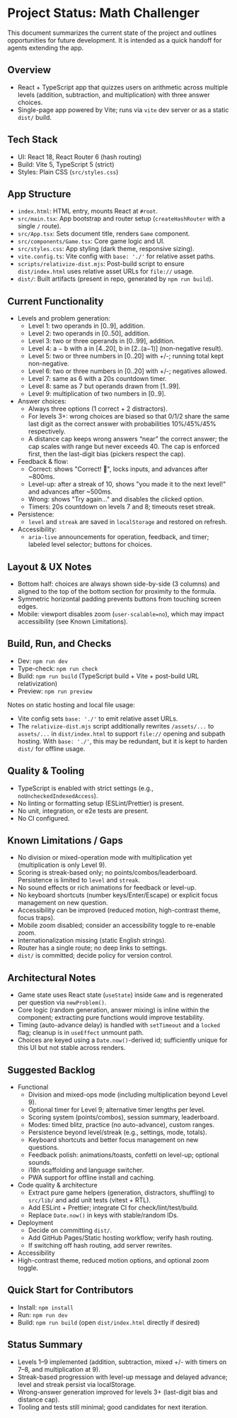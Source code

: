 # Project Status: Math Challenger

This document summarizes the current state of the project and outlines opportunities for future development. It is intended as a quick handoff for agents extending the app.

## Overview
- React + TypeScript app that quizzes users on arithmetic across multiple levels (addition, subtraction, and multiplication) with three answer choices.
- Single-page app powered by Vite; runs via `vite` dev server or as a static `dist/` build.

## Tech Stack
- UI: React 18, React Router 6 (hash routing)
- Build: Vite 5, TypeScript 5 (strict)
- Styles: Plain CSS (`src/styles.css`)

## App Structure
- `index.html`: HTML entry, mounts React at `#root`.
- `src/main.tsx`: App bootstrap and router setup (`createHashRouter` with a single `/` route).
- `src/App.tsx`: Sets document title, renders `Game` component.
- `src/components/Game.tsx`: Core game logic and UI.
- `src/styles.css`: App styling (dark theme, responsive sizing).
- `vite.config.ts`: Vite config with `base: './'` for relative asset paths.
- `scripts/relativize-dist.mjs`: Post-build script to ensure `dist/index.html` uses relative asset URLs for `file://` usage.
- `dist/`: Built artifacts (present in repo, generated by `npm run build`).

## Current Functionality
- Levels and problem generation:
  - Level 1: two operands in [0..9], addition.
  - Level 2: two operands in [0..50], addition.
  - Level 3: two or three operands in [0..99], addition.
  - Level 4: a − b with a in [4..20], b in [2..(a−1)] (non-negative result).
  - Level 5: two or three numbers in [0..20] with +/-; running total kept non-negative.
  - Level 6: two or three numbers in [0..20] with +/-; negatives allowed.
  - Level 7: same as 6 with a 20s countdown timer.
  - Level 8: same as 7 but operands drawn from [1..99].
  - Level 9: multiplication of two numbers in [0..9].
- Answer choices:
  - Always three options (1 correct + 2 distractors).
  - For levels 3+: wrong choices are biased so that 0/1/2 share the same last digit as the correct answer with probabilities 10%/45%/45% respectively.
  - A distance cap keeps wrong answers “near” the correct answer; the cap scales with range but never exceeds 40. The cap is enforced first, then the last-digit bias (pickers respect the cap).
- Feedback & flow:
  - Correct: shows "Correct! 🎉", locks inputs, and advances after ~800ms.
  - Level-up: after a streak of 10, shows "you made it to the next level!" and advances after ~500ms.
  - Wrong: shows "Try again…" and disables the clicked option.
  - Timers: 20s countdown on levels 7 and 8; timeouts reset streak.
- Persistence:
  - `level` and `streak` are saved in `localStorage` and restored on refresh.
- Accessibility:
  - `aria-live` announcements for operation, feedback, and timer; labeled level selector; buttons for choices.

## Layout & UX Notes
- Bottom half: choices are always shown side-by-side (3 columns) and aligned to the top of the bottom section for proximity to the formula.
- Symmetric horizontal padding prevents buttons from touching screen edges.
- Mobile: viewport disables zoom (`user-scalable=no`), which may impact accessibility (see Known Limitations).

## Build, Run, and Checks
- Dev: `npm run dev`
- Type-check: `npm run check`
- Build: `npm run build` (TypeScript build + Vite + post-build URL relativization)
- Preview: `npm run preview`

Notes on static hosting and local file usage:
- Vite config sets `base: './'` to emit relative asset URLs.
- The `relativize-dist.mjs` script additionally rewrites `/assets/...` to `assets/...` in `dist/index.html` to support `file://` opening and subpath hosting. With `base: './'`, this may be redundant, but it is kept to harden `dist/` for offline usage.

## Quality & Tooling
- TypeScript is enabled with strict settings (e.g., `noUncheckedIndexedAccess`).
- No linting or formatting setup (ESLint/Prettier) is present.
- No unit, integration, or e2e tests are present.
- No CI configured.

## Known Limitations / Gaps
- No division or mixed-operation mode with multiplication yet (multiplication is only Level 9).
- Scoring is streak-based only; no points/combos/leaderboard. Persistence is limited to `level` and `streak`.
- No sound effects or rich animations for feedback or level-up.
- No keyboard shortcuts (number keys/Enter/Escape) or explicit focus management on new question.
- Accessibility can be improved (reduced motion, high-contrast theme, focus traps).
- Mobile zoom disabled; consider an accessibility toggle to re-enable zoom.
- Internationalization missing (static English strings).
- Router has a single route; no deep links to settings.
- `dist/` is committed; decide policy for version control.

## Architectural Notes
- Game state uses React state (`useState`) inside `Game` and is regenerated per question via `newProblem()`.
- Core logic (random generation, answer mixing) is inline within the component; extracting pure functions would improve testability.
- Timing (auto-advance delay) is handled with `setTimeout` and a `locked` flag; cleanup is in `useEffect` unmount path.
- Choices are keyed using a `Date.now()`-derived id; sufficiently unique for this UI but not stable across renders.

## Suggested Backlog
- Functional
  - Division and mixed-ops mode (including multiplication beyond Level 9).
  - Optional timer for Level 9; alternative timer lengths per level.
  - Scoring system (points/combos), session summary, leaderboard.
  - Modes: timed blitz, practice (no auto-advance), custom ranges.
  - Persistence beyond level/streak (e.g., settings, mode, totals).
  - Keyboard shortcuts and better focus management on new questions.
  - Feedback polish: animations/toasts, confetti on level-up; optional sounds.
  - i18n scaffolding and language switcher.
  - PWA support for offline install and caching.
- Code quality & architecture
  - Extract pure game helpers (generation, distractors, shuffling) to `src/lib/` and add unit tests (vitest + RTL).
  - Add ESLint + Prettier; integrate CI for check/lint/test/build.
  - Replace `Date.now()` in keys with stable/random IDs.
- Deployment
  - Decide on committing `dist/`.
  - Add GitHub Pages/Static hosting workflow; verify hash routing.
  - If switching off hash routing, add server rewrites.
 - Accessibility
  - High-contrast theme, reduced motion options, and optional zoom toggle.

## Quick Start for Contributors
- Install: `npm install`
- Run: `npm run dev`
- Build: `npm run build` (open `dist/index.html` directly if desired)

## Status Summary
- Levels 1–9 implemented (addition, subtraction, mixed +/- with timers on 7–8, and multiplication at 9).
- Streak-based progression with level-up message and delayed advance; level and streak persist via localStorage.
- Wrong-answer generation improved for levels 3+ (last-digit bias and distance cap).
- Tooling and tests still minimal; good candidates for next iteration.

